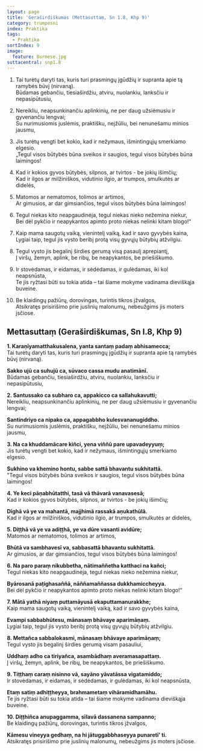 ```yaml
---
layout: page
title: 'Geraširdiškumas (Mettasuttaṃ, Sn 1.8, Khp 9)'
category: trumpesni
index: Praktika
tags:
  - Praktika
sortIndex: 9
image:
  feature: Burmese.jpg
suttacentral: snp1.8
---
```

1. Tai turėtų daryti tas, kuris turi prasmingų įgūdžių ir supranta apie tą ramybės būvį (nirvaną).\
Būdamas gebančiu, tiesiaširdžiu, atviru, nuolankiu, lanksčiu ir nepasipūtusiu,

2. Nereikliu, neapsunkinančiu aplinkinių, ne per daug užsiėmusiu ir gyvenančiu lengvai;\
 Su nurimusiomis juslėmis, praktišku, neįžūliu, bei nenunešamu minios jausmu,

3. Jis turėtų vengti bet kokio, kad ir nežymaus, išmintingųjų smerkiamo elgesio.\
„Tegul visos būtybės būna sveikos ir saugios, tegul visos būtybės būna laimingos!

4. Kad ir kokios gyvos būtybės, silpnos, ar tvirtos - be jokių išimčių;\
Kad ir ilgos ar milžiniškos,  vidutinio ilgio, ar trumpos,  smulkutės ar didelės,

5. Matomos ar nematomos, tolimos ar artimos,\
Ar gimusios, ar  dar gimsiančios, tegul visos būtybės būna laimingos!

6. Tegul niekas kito neapgaudinėja, tegul niekas nieko nežemina niekur,\
Bei dėl pykčio ir neapykantos apimto proto niekas nelinki kitam blogo!“

7.  Kaip mama saugotų vaiką, vienintelį vaiką, kad ir savo gyvybės kaina,\
Lygiai taip, tegul jis vysto beribį protą visų gyvųjų būtybių atžvilgiu.

8. Tegul vysto  jis begalinį širdies gerumą visą pasaulį aprepiantį,\
Į viršų, žemyn, aplink, be ribų, be neapykantos, be priešiškumo.

9. Ir stovėdamas, ir eidamas, ir sėdėdamas, ir gulėdamas, iki kol neapsnūsta,\
Te jis ryžtasi būti su tokia atida – tai šiame mokyme vadinama dieviškąja buveine.

10. Be klaidingų pažiūrų, dorovingas, turintis tikros įžvalgos,\
Atsikratęs prisirišimo prie juslinių malonumų, nebeužgims jis moters įsčiose.


## Mettasuttaṃ (Geraširdiškumas, Sn I.8, Khp 9)

**1. Karaṇīyamatthakusalena, yanta santaṃ padaṃ abhisamecca;**<br /> Tai turėtų daryti tas, kuris turi prasmingų įgūdžių ir supranta apie tą ramybės būvį (nirvaną).

**Sakko ujū ca suhujū ca, sūvaco cassa mudu anatimānī.**<br /> Būdamas gebančiu, tiesiaširdžiu, atviru, nuolankiu, lanksčiu ir nepasipūtusiu,

**2. Santussako ca subharo ca, appakicco ca sallahukavutti;**<br /> Nereikliu, neapsunkinančiu aplinkinių, ne per daug užsiėmusiu ir gyvenančiu lengvai;

**Santindriyo ca nipako ca, appagabbho kulesvananugiddho.**<br /> Su nurimusiomis juslėmis, praktišku, neįžūliu, bei nenunešamu minios jausmu,

**3. Na ca khuddamācare kiñci, yena viññū pare upavadeyyuṃ;**<br /> Jis turėtų vengti bet kokio, kad ir nežymaus, išmintingųjų smerkiamo elgesio.

**Sukhino va khemino hontu, sabbe sattā bhavantu sukhitattā.**<br /> "Tegul visos būtybės būna sveikos ir saugios, tegul visos būtybės būna laimingos!

**4. Ye keci pāṇabhūtatthi, tasā vā thāvarā vanavasesā;**<br /> Kad ir kokios gyvos būtybės, silpnos, ar tvirtos - be jokių išimčių;

**Dīghā vā ye va mahantā, majjhimā rassakā aṇukathūlā.**<br /> Kad ir ilgos ar milžiniškos,  vidutinio ilgio, ar trumpos,  smulkutės ar didelės,

**5. Diṭṭhā vā ye va adiṭṭhā, ye va dūre vasanti avidūre;**<br />  Matomos ar nematomos, tolimos ar artimos,

**Bhūtā va sambhavesī va, sabbasattā bhavantu sukhitattā.**<br /> Ar gimusios, ar  dar gimsiančios, tegul visos būtybės būna laimingos!

**6. Na paro paraṃ nikubbetha, nātimaññetha katthaci na kañci;**<br /> Tegul niekas kito neapgaudinėja, tegul niekas nieko nežemina niekur,

**Byārosanā paṭighasaññā, nāññamaññassa dukkhamiccheyya.**<br /> Bei dėl pykčio ir neapykantos apimto proto niekas nelinki kitam blogo!“

**7. Mātā yathā niyaṃ puttamāyusā ekaputtamanurakkhe;**<br /> Kaip mama saugotų vaiką, vienintelį vaiką, kad ir savo gyvybės kaina,

**Evampi sabbabhūtesu, mānasaṃ bhāvaye aparimāṇaṃ.**<br /> Lygiai taip, tegul jis vysto beribį protą visų gyvųjų būtybių atžvilgiu.

**8. Mettañca sabbalokasmi, mānasaṃ bhāvaye aparimāṇaṃ;**<br /> Tegul vysto  jis begalinį širdies gerumą visam pasauliui,

**Uddhaṃ adho ca tiriyañca, asambādhaṃ averamasapattaṃ.**<br /> Į viršų, žemyn, aplink, be ribų, be neapykantos, be priešiškumo.

**9. Tiṭṭhaṃ caraṃ nisinno vā, sayāno yāvatāssa vigatamiddo;**<br /> Ir stovėdamas, ir eidamas, ir sėdėdamas, ir gulėdamas, iki kol neapsnūsta,

**Etaṃ satiṃ adhiṭṭheyya, brahmametaṃ vihāramidhamāhu.**<br /> Te jis ryžtasi būti su tokia atida – tai šiame mokyme vadinama dieviškąja buveine.

**10. Diṭṭhiñca anupaggamma, sīlavā dassanena sampanno;**<br /> Be klaidingų pažiūrų, dorovingas, turintis tikros įžvalgos,

**Kāmesu vineyya gedhaṃ, na hi jātuggabbhaseyya punaretī' ti.**<br /> Atsikratęs prisirišimo prie juslinių malonumų, nebeužgims jis moters įsčiose.
